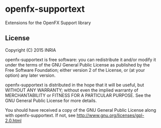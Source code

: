 openfx-supportext
=================

Extensions for the OpenFX Support library

License
-------

<!-- BEGIN LICENSE BLOCK -->
Copyright (C) 2015 INRIA

openfx-supportext is free software: you can redistribute it and/or modify
it under the terms of the GNU General Public License as published by
the Free Software Foundation; either version 2 of the License, or
(at your option) any later version.

openfx-supportext is distributed in the hope that it will be useful,
but WITHOUT ANY WARRANTY; without even the implied warranty of
MERCHANTABILITY or FITNESS FOR A PARTICULAR PURPOSE.  See the
GNU General Public License for more details.

You should have received a copy of the GNU General Public License
along with openfx-supportext.  If not, see <http://www.gnu.org/licenses/gpl-2.0.html>
<!-- END LICENSE BLOCK -->
